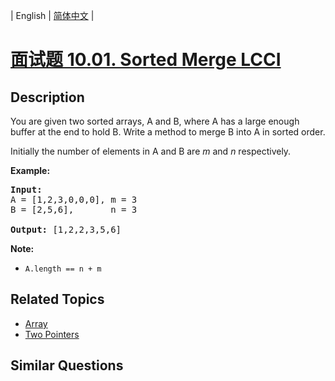 
| English | [简体中文](README.md) |

# [面试题 10.01. Sorted Merge LCCI](https://leetcode-cn.com/problems/sorted-merge-lcci/)

## Description

<p>You are given two sorted arrays, A and B, where A has a large enough buffer at the end to hold B. Write a method to merge B into A in sorted order.</p>

<p>Initially the number of elements in A and B are&nbsp;<em>m</em>&nbsp;and&nbsp;<em>n</em> respectively.</p>

<p><strong>Example:</strong></p>

<pre>
<strong>Input:</strong>
A = [1,2,3,0,0,0], m = 3
B = [2,5,6],       n = 3

<strong>Output:</strong>&nbsp;[1,2,2,3,5,6]</pre>

<p><strong>Note:</strong></p>

<ul>
	<li><code>A.length == n + m</code></li>
</ul>


## Related Topics

- [Array](https://leetcode-cn.com/tag/array)
- [Two Pointers](https://leetcode-cn.com/tag/two-pointers)

## Similar Questions


